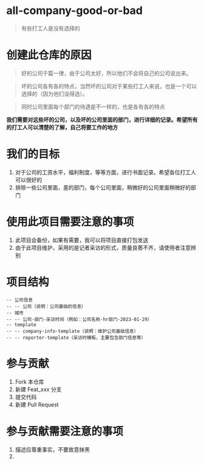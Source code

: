 # all-company-good-or-bad
> 有些打工人是没有选择的

# 创建此仓库的原因
> 好的公司千篇一律，由于公司太好，所以他们不会将自己的公司说出来。

> 坏的公司各有各的特点，当然坏的公司对于某些打工人来说，也是一个可以选择的（因为他们没得选）。

> 同时公司里面每个部门的待遇是不一样的，也是各有各的特点

**我们需要对这些坏的公司，以及坏的公司里面的部门，进行详细的记录。希望所有的打工人可以清楚的了解，自己将要工作的地方**

# 我们的目标

1. 对于公司的工资水平，福利制度，等等方面，进行书面记录。希望各位打工人可以很好的
2. 排除一些公司里面，差的部门，每个公司里面，稍微好的公司里面稍微好的部门


# 使用此项目需要注意的事项
1. 此项目会备份，如果有需要，我可以将项目直接打包发送
2. 由于此项目维护，采用的是记者采访的形式，质量良莠不齐，请使用者注意辨别

# 项目结构
```
-- 公司信息
-- -- 公司（说明：公司基础的信息）
-- 城市
-- -- 公司-部门-采访时间（例如：公司名称-hr部门-2023-01-29）
-- template
-- -- company-info-template（说明：维护公司基础信息）
-- -- reporter-template（采访时模板，主要包含部门信息等）
```

# 参与贡献
1. Fork 本仓库
2. 新建 Feat_xxx 分支
3. 提交代码
4. 新建 Pull Request

# 参与贡献需要注意的事项
1. 描述应尊重事实，不要故意抹黑
2.
